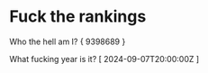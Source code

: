 # Fuck the rankings

Who the hell am I?
{ 9398689 }

What fucking year is it?
[ 2024-09-07T20:00:00Z ]
